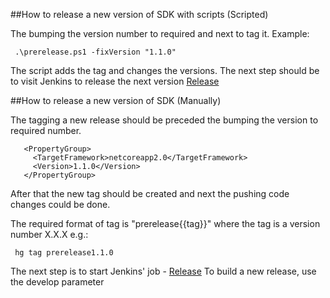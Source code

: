 

##How to release a new version of SDK with scripts (Scripted)

The bumping the version number to required and next to tag it. Example:

```
 .\prerelease.ps1 -fixVersion "1.1.0"
```

The script adds the tag and changes the versions.
The next step should be to visit Jenkins to release the next version [Release](http://localhost:8081/job/Cumulocity-Clients-CSharp-MicroserviceSdk-MULTIBRANCH/)

##How to release a new version of SDK (Manually)

The tagging a new release should be preceded the bumping the version to required number.

```
   <PropertyGroup>
     <TargetFramework>netcoreapp2.0</TargetFramework>
     <Version>1.1.0</Version>
   </PropertyGroup>
```

After that the new tag should be created and next the pushing code changes could be done.

The  required format of tag is "prerelease{{tag}}" where the tag is a version number X.X.X e.g.:
```
 hg tag prerelease1.1.0
```

The next step is to start Jenkins' job - [Release](http://localhost:8081/view/C8Y-RELEASE/job/Docker-Cumulocity-Clients-CSharp-MicroserviceSdk-RELEASE)
To build a new release, use the develop parameter

